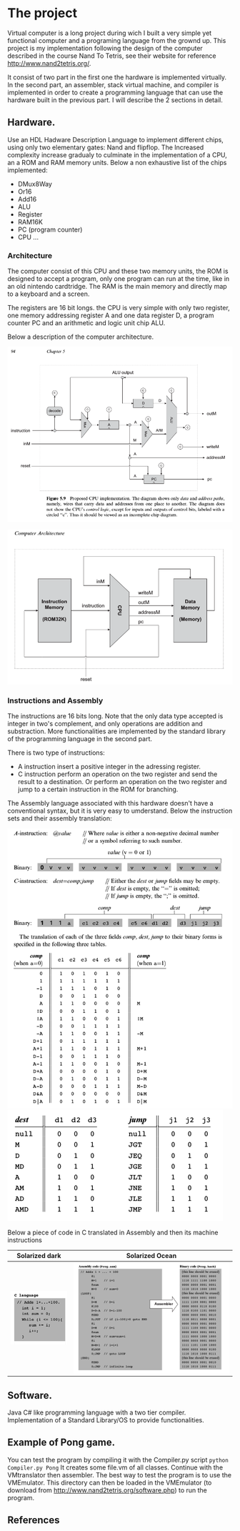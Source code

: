 # The project

Virtual computer is a long project during wich I built a very simple yet functional computer and a programing language from the grownd up. This project is my implementation following the design of the computer described in the course Nand To Tetris, see their website for reference  <http://www.nand2tetris.org/>.

It consist of two part in the first one the hardware is implemented virtually. In the second part, an assembler, stack virtual machine, and compiler is implemented in order to create a programming language that can use the hardware built in the previous part. I will describe the 2 sections in detail.


## Hardware. 
Use an HDL Hadware Description Language to implement different chips, using only two elementary gates: Nand and flipflop. The Increased complexity increase gradualy to culminate in the implementation of a CPU, an a ROM and RAM memory units. 
Below a non exhaustive list of the chips implemented:
+ DMux8Way
+ Or16
+ Add16
+ ALU
+ Register
+ RAM16K
+ PC (program counter)
+ CPU
...

### Architecture
The computer consist of this CPU and these two memory units, the ROM is designed to accept a program, only one program can run at the time, like in an old nintendo cardtridge. The RAM is the main memory and directly map to a keyboard and a screen.

The registers are 16 bit longs. the CPU is very simple with only two register, one memory addressing register A and one data register D, a program counter PC and an arithmetic and logic unit chip ALU.

Below a description of the computer architecture.

![](./media/CPU_architecture.png)

![](./media/general_architecture.png)


### Instructions and Assembly
The instructions are 16 bits long.
Note that the only data type accepted is integer in two's complement, and only operations are addition and substraction. More functionalities are implemented by the standard library of the programming language in the second part.

There is two type of instructions:
+ A instruction insert a positive integer in the adressing register.
+ C instruction perform an operation on the two register and send the result to a destination. Or perform an operation on the two register and jump to a certain instruction in the ROM for branching.

The Assembly language associated with this hardware doesn't have a conventional syntax, but it is very easy to umderstand. Below the instruction sets and their assembly translation:

![](./media/instructions.png)
![](./media/instruction2.png)


Below a piece of code in C translated in Assembly and then its machine instructions

Solarized dark                        |  Solarized Ocean
:------------------------------------:|:-------------------------------------:
![](./media/example_instruction.png)  | ![](./media/example_instruction2.png)
 


## Software. 
Java C# like programming language with a two tier compiler.
Implementation of a Standard Library/OS to provide functionalities.

## Example of Pong game.
You can test the program by compiling it with the Compiler.py script `python Compiler.py Pong`
It creates some file.vm of all classes. Continue with the VMtranslator then assembler.
The best way to test the program is to use the VMEmulator. This directory can then be loaded in the VMEmulator (to download from http://www.nand2tetris.org/software.php) to run the program.

## References
